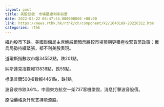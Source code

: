 ```yaml
---
layout: post
title: 美股低收　市場憂慮利率前景
date: 2022-03-22 05:47:44.000000000 +08:00
link: https://news.rthk.hk/rthk/ch/component/k2/1640189-20220322.htm
categories: rthk
---
```


紐約股市下跌。美國聯儲局主席鮑威爾暗示將較市場預期更積極收緊貨幣政策；俄烏局勢持續緊張，都不利美股表現。

道瓊斯指數收市報34552點，跌201點。

納斯達克指數報13838點，跌55點。

標準普爾500指數報4461點，跌1點。

波音收市跌3.6%，中國東方航空一架737客機墜毀，消息打擊波音股價。

原油價格急升就支持能源股。
